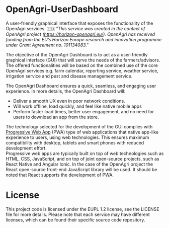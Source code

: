 # OpenAgri-UserDashboard
A user-friendly graphical interface that exposes the functionality of the OpenAgri services. 
🇪🇺
*"This service was created in the context of OpenAgri project (https://horizon-openagri.eu/). OpenAgri has received funding from the EU’s Horizon Europe research and innovation programme under Grant Agreement no. 101134083."*


The objective of the OpenAgri Dashboard is to act as a user-friendly graphical interface (GUI) that will serve the needs of the farmers/advisors. The offered functionalities will be based on the combined use of the core OpenAgri services e.g. farm calendar, reporting service, weather service, irrigation service and pest and disease management service.


The OpenAgri Dashboard ensures a quick, seamless, and engaging user experience. In more details, the OpenAgri Dashboard will: 

 - Deliver a smooth UX even in poor network conditions. 
 - Will work offline, load quickly, and feel like native mobile apps
 - Perform faster load times, better user engagement, and no need for users to download an app from the store. 


The technology selected for the development of the GUI complies with [Progressive Web App](https://developer.chrome.com/blog/getting-started-pwa) (PWA) type of web applications that native app-like experience to users, using web technologies. This ensures maximum compatibility with desktop, tablets and smart phones with reduced development effort.  
Progressive web apps are typically built on top of web technologies such as HTML, CSS, JavaScript, and on top of joint open-source projects, such as React Native and Angular Ionic. 
In the case of the OpenAgri project the React open-source front-end JavaScript library will be used. It should be noted that React supports the development of PWA. 

# License
This project code is licensed under the EUPL 1.2 license, see the LICENSE file for more details.
Please note that each service may have different licenses, which can be found their specific source code repository.


